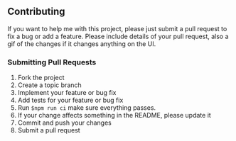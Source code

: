 
## Contributing
If you want to help me with this project, please just submit a pull request to fix a bug or add a feature. Please include details of your
pull request, also a gif of the changes if it changes anything on the UI.

### Submitting Pull Requests
1) Fork the project
2) Create a topic branch
3) Implement your feature or bug fix
4) Add tests for your feature or bug fix
5) Run `$npm run ci` make sure everything passes.
6) If your change affects something in the README, please update it
7) Commit and push your changes
8) Submit a pull request
